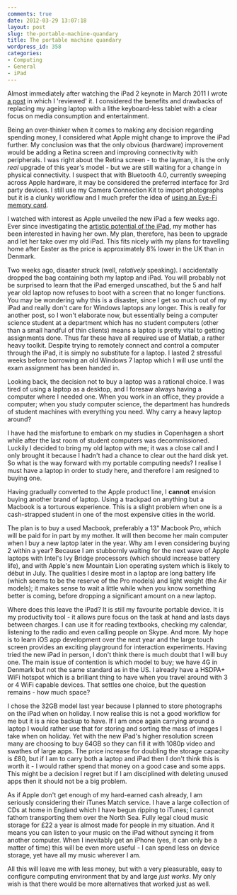 ```yaml
---
comments: true
date: 2012-03-29 13:07:18
layout: post
slug: the-portable-machine-quandary
title: The portable machine quandary
wordpress_id: 358
categories:
- Computing
- General
- iPad
---
```


Almost immediately after watching the iPad 2 keynote in March 2011 I wrote [a post](http://jens.raaby.co.uk/journal/2011/03/the-new-ipad/) in which I 'reviewed' it. I considered the benefits and drawbacks of replacing my ageing laptop with a lithe keyboard-less tablet with a clear focus on media consumption and entertainment.

Being an over-thinker when it comes to making any decision regarding spending money, I considered what Apple might change to improve the iPad further. My conclusion was that the only obvious (hardware) improvement would be adding a Retina screen and improving connectivity with peripherals. I was right about the Retina screen - to the layman, it is the only _real_ upgrade of this year's model - but we are still waiting for a change in physical connectivity. I suspect that with Bluetooth 4.0, currently sweeping across Apple hardware, it may be considered the preferred interface for 3rd party devices. I still use my Camera Connection Kit to import photographs but it is a clunky workflow and I much prefer the idea of [using an Eye-Fi memory card](http://www.eye.fi/products/iphone).

I watched with interest as Apple unveiled the new iPad a few weeks ago. Ever since investigating the [artistic potential of the iPad](http://jens.raaby.co.uk/journal/2011/04/art-on-the-ipad/), my mother has been interested in having her own. My plan, therefore, has been to upgrade and let her take over my old iPad. This fits nicely with my plans for travelling home after Easter as the price is approximately 8% lower in the UK than in Denmark.

Two weeks ago, disaster struck (well, _relatively_ speaking). I accidentally dropped the bag containing both my laptop and iPad. You will probably not be surprised to learn that the iPad emerged unscathed, but the 5 and half year old laptop now refuses to boot with a screen that no longer functions. You may be wondering why this is a disaster, since I get so much out of my iPad and really don't care for Windows laptops any longer. This is really for another post, so I won't elaborate now, but essentially being a computer science student at a department which has no student computers (other than a small handful of thin clients) means a laptop is pretty vital to getting assignments done. Thus far these have all required use of Matlab, a rather heavy toolkit. Despite trying to remotely connect and control a computer through the iPad, it is simply no substitute for a laptop. I lasted 2 stressful weeks before borrowing an old Windows 7 laptop which I will use until the exam assignment has been handed in.

Looking back, the decision not to buy a laptop was a rational choice. I was tired of using a laptop as a desktop, and I foresaw always having a computer where I needed one. When you work in an office, they provide a computer; when you study computer science, the department has hundreds of student machines with everything you need. Why carry a heavy laptop around?

I have had the misfortune to embark on my studies in Copenhagen a short while after the last room of student computers was decommissioned. Luckily I decided to bring my old laptop with me; it was a close call and I only brought it because I hadn't had a chance to clear out the hard disk yet. So what is the way forward with my portable computing needs? I realise I must have a laptop in order to study here, and therefore I am resigned to buying one.

Having gradually converted to the Apple product line, I **cannot** envision buying another brand of laptop. Using a trackpad on anything but a Macbook is a torturous experience. This is a slight problem when one is a cash-strapped student in one of the most expensive cities in the world.

The plan is to buy a used Macbook, preferably a 13" Macbook Pro, which will be paid for in part by my mother. It will then become her main computer when I buy a new laptop later in the year. Why am I even considering buying 2 within a year? Because I am stubbornly waiting for the next wave of Apple laptops with Intel's Ivy Bridge processors (which should increase battery life), and with Apple's new Mountain Lion operating system which is likely to début in July. The qualities I desire most in a laptop are long battery life (which seems to be the reserve of the Pro models) and light weight (the Air models); it makes sense to wait a little while when you know something better is coming, before dropping a significant amount on a new laptop.

Where does this leave the iPad? It is still my favourite portable device. It is my productivity tool - it allows pure focus on the task at hand and lasts days between charges. I can use it for reading textbooks, checking my calendar, listening to the radio and even calling people on Skype. And more. My hope is to learn iOS app development over the next year and the large touch screen provides an exciting playground for interaction experiments. Having tried the new iPad in person, I don't think there is much doubt that I will buy one. The main issue of contention is which model to buy; we have 4G in Denmark but not the same standard as in the US. I already have a HSDPA+ WiFi hotspot which is a brilliant thing to have when you travel around with 3 or 4 WiFi capable devices. That settles one choice, but the question remains - how much space?

I chose the 32GB model last year because I planned to store photographs on the iPad when on holiday. I now realise this is not a good workflow for me but it is a nice backup to have. If I am once again carrying around a laptop I would rather use that for storing and sorting the mass of images I take when on holiday. Yet with the new iPad's higher resolution screen many are choosing to buy 64GB so they can fill it with 1080p video and swathes of large apps. The price increase for doubling the storage capacity is £80, but if I am to carry both a laptop and iPad then I don't think this is worth it - I would rather spend that money on a good case and some apps. This might be a decision I regret but if I am disciplined with deleting unused apps then it should not be a big problem.

As if Apple don't get enough of my hard-earned cash already, I am seriously considering their iTunes Match service. I have a large collection of CDs at home in England which I have begun ripping to iTunes; I cannot fathom transporting them over the North Sea. Fully legal cloud music storage for £22 a year is almost made for people in my situation. And it means you can listen to your music on the iPad without syncing it from another computer. When I inevitably get an iPhone (yes, it can only be a matter of time) this will be even more useful - I can spend less on device storage, yet have all my music wherever I am.

All this will leave me with less money, but with a very pleasurable, easy to configure computing environment that by and large _just works_. My only wish is that there would be more alternatives that worked just as well.
